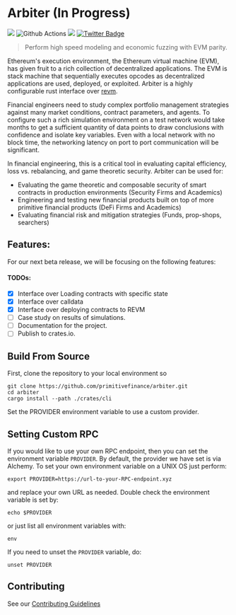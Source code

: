 # Arbiter (In Progress)

![](https://visitor-badge.laobi.icu/badge?page_id=arbiter)
![Github Actions](https://github.com/primitivefinance/arbiter/workflows/Rust/badge.svg)
[![](https://dcbadge.vercel.app/api/server/primitive?style=flat)](https://discord.gg/primitive)
[![Twitter Badge](https://badgen.net/badge/icon/twitter?icon=twitter&label)](https://twitter.com/primitivefi)

> Perform high speed modeling and economic fuzzing with EVM parity.

Ethereum's execution environment, the Ethereum virtual machine (EVM), has given fruit to a rich collection of decentralized applications. The EVM is stack machine that sequentially executes opcodes as decentralized applications are used, deployed, or exploited. Arbiter is a highly configurable rust interface over [revm](https://github.com/bluealloy/revm).

Financial engineers need to study complex portfolio management strategies against many market conditions, contract parameters, and agents. To configure such a rich simulation environment on a test network would take months to get a sufficient quantity of data points to draw conclusions with confidence and isolate key variables. Even with a local network with no block time, the networking latency on port to port communication will be significant.

In financial engineering, this is a critical tool in evaluating capital efficiency, loss vs. rebalancing, and game theoretic security. Arbiter can be used for:

- Evaluating the game theoretic and composable security of smart contracts in production environments (Security Firms and Academics)
- Engineering and testing new financial products built on top of more primitive financial products (DeFi Firms and Academics)
- Evaluating financial risk and mitigation strategies (Funds, prop-shops, searchers)

## Features:

For our next beta release, we will be focusing on the following features:

#### TODOs:

- [x] Interface over Loading contracts with specific state
- [x] Interface over calldata
- [x] Interface over deploying contracts to REVM
- [ ] Case study on results of simulations.
- [ ] Documentation for the project.
- [ ] Publish to crates.io.

## Build From Source

First, clone the repository to your local environment so

```
git clone https://github.com/primitivefinance/arbiter.git
cd arbiter
cargo install --path ./crates/cli
```

Set the PROVIDER environment variable to use a custom provider.

## Setting Custom RPC

If you would like to use your own RPC endpoint, then you can set the environment variable `PROVIDER`. By default, the provider we have set is via Alchemy. To set your own environment variable on a UNIX OS just perform:

```
export PROVIDER=https://url-to-your-RPC-endpoint.xyz
```

and replace your own URL as needed. Double check the environment variable is set by:

```
echo $PROVIDER
```

or just list all environment variables with:

```
env
```

If you need to unset the `PROVIDER` variable, do:

```
unset PROVIDER
```

## Contributing

See our [Contributing Guidelines](https://github.com/primitivefinance/arbiter/blob/main/.github/CONTRIBUTING.md)

